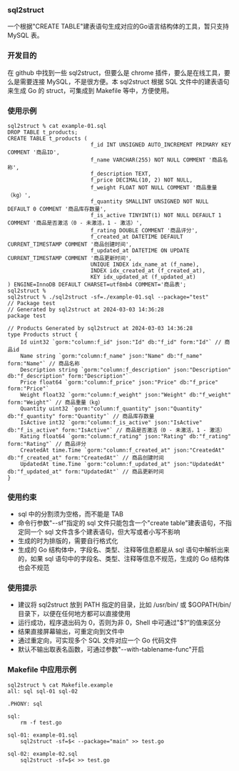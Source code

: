 ### sql2struct

一个根据"CREATE TABLE"建表语句生成对应的Go语言结构体的工具，暂只支持 MySQL 表。

### 开发目的

在 github 中找到一些 sql2struct，但要么是 chrome 插件，要么是在线工具，要么是需要连接 MySQL，不是很方便。本 sql2struct 根据 SQL 文件中的建表语句来生成 Go 的 struct，可集成到 Makefile 等中，方便使用。

### 使用示例

```shell
sql2struct % cat example-01.sql
DROP TABLE t_products;
CREATE TABLE t_products (
                          f_id INT UNSIGNED AUTO_INCREMENT PRIMARY KEY COMMENT '商品ID',
                          f_name VARCHAR(255) NOT NULL COMMENT '商品名称',
                          f_description TEXT,
                          f_price DECIMAL(10, 2) NOT NULL,
                          f_weight FLOAT NOT NULL COMMENT '商品重量（kg）',
                          f_quantity SMALLINT UNSIGNED NOT NULL DEFAULT 0 COMMENT '商品库存数量',
                          f_is_active TINYINT(1) NOT NULL DEFAULT 1 COMMENT '商品是否激活（0 - 未激活，1 - 激活）',
                          f_rating DOUBLE COMMENT '商品评分',
                          f_created_at DATETIME DEFAULT CURRENT_TIMESTAMP COMMENT '商品创建时间',
                          f_updated_at DATETIME ON UPDATE CURRENT_TIMESTAMP COMMENT '商品更新时间',
                          UNIQUE INDEX idx_name_at (f_name),
                          INDEX idx_created_at (f_created_at),
                          KEY idx_updated_at (f_updated_at)
) ENGINE=InnoDB DEFAULT CHARSET=utf8mb4 COMMENT='商品表';
sql2struct % 
sql2struct % ./sql2struct -sf=./example-01.sql --package="test"
// Package test
// Generated by sql2struct at 2024-03-03 14:36:28
package test

// Products Generated by sql2struct at 2024-03-03 14:36:28
type Products struct {
    Id uint32 `gorm:"column:f_id" json:"Id" db:"f_id" form:"Id"` // 商品id
    Name string `gorm:"column:f_name" json:"Name" db:"f_name" form:"Name"` // 商品名称
    Description string `gorm:"column:f_description" json:"Description" db:"f_description" form:"Description"`
    Price float64 `gorm:"column:f_price" json:"Price" db:"f_price" form:"Price"`
    Weight float32 `gorm:"column:f_weight" json:"Weight" db:"f_weight" form:"Weight"` // 商品重量（kg）
    Quantity uint32 `gorm:"column:f_quantity" json:"Quantity" db:"f_quantity" form:"Quantity"` // 商品库存数量
    IsActive int32 `gorm:"column:f_is_active" json:"IsActive" db:"f_is_active" form:"IsActive"` // 商品是否激活（0 - 未激活，1 - 激活）
    Rating float64 `gorm:"column:f_rating" json:"Rating" db:"f_rating" form:"Rating"` // 商品评分
    CreatedAt time.Time `gorm:"column:f_created_at" json:"CreatedAt" db:"f_created_at" form:"CreatedAt"` // 商品创建时间
    UpdatedAt time.Time `gorm:"column:f_updated_at" json:"UpdatedAt" db:"f_updated_at" form:"UpdatedAt"` // 商品更新时间
}
```

### 使用约束

* sql 中的分割须为空格，而不能是 TAB
* 命令行参数"--sf"指定的 sql 文件只能包含一个"create table"建表语句，不指定同一个 sql 文件含多个建表语句，但大写或者小写不影响
* 生成的时为排版的，需要自行格式化
* 生成的 Go 结构体中，字段名、类型、注释等信息都是从 sql 语句中解析出来的，如果 sql 语句中的字段名、类型、注释等信息不规范，生成的 Go 结构体也会不规范

### 使用提示

* 建议将 sql2struct 放到 PATH 指定的目录，比如 /usr/bin/ 或 $GOPATH/bin/ 目录下，以便在任何地方都可以直接使用
* 运行成功，程序退出码为 0，否则为非 0，Shell 中可通过"$?”的值来区分
* 结果直接屏幕输出，可重定向到文件中
* 通过重定向，可实现多个 SQL 文件对应一个 Go 代码文件
* 默认不输出取表名函数，可通过参数"--with-tablename-func"开启

### Makefile 中应用示例

```shell
sql2struct % cat Makefile.example
all: sql sql-01 sql-02

.PHONY: sql

sql:
	rm -f test.go

sql-01: example-01.sql
	sql2struct -sf=$< --package="main" >> test.go

sql-02: example-02.sql
	sql2struct -sf=$< >> test.go
```
